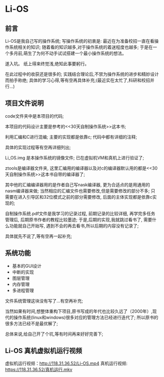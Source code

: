 # Li-OS

## 前言

Li-OS是我自己写的操作系统; 写操作系统的初衷是: 最近在为准备校招一直在看操作系统相关的知识; 随着看的知识越多,对于操作系统的着迷程度也越多; 于是在一个多月前,萌生了为何不动手试试搭建一个最小操作系统的想法。 

遂入坑。 纸上得来终觉浅,绝知此事要躬行。

在此过程中的收获还是很多的; 实践结合理论后,不禁为操作系统的进步和精妙设计而拍手称绝; 具体的学习心得,等有空再具体补充;(最近实在太忙了,科研和校招并行...)



## 项目文件说明

code文件夹中是本项目的代码; 

本项目的代码设计主要是参考的<<30天自制操作系统>>这本书;

利用汇编和C进行混编; 主要的实现都是依靠c; 代码中都有详细的注释; 

具体的实现过程等有空再详细列出; 

Li_OS.img 是本操作系统的镜像文件; 已在虚拟机VM和真机上进行验证了;



ztools是编译器文件夹, 这里汇编用的编译器以及对c的编译器默认用的都是<<30天自制操作系统>>这本书自带的编译器了;

其中他的汇编编译器用的是作者自己写nask编译器, 更为合适点的是用通用的nasm编译器来做; 当然相应的汇编文件也需要修改,但是需要修改的部分不多;  只需要在进入引导区和32位模式之前的部分需要修改, 后面的主体实现都是依靠c实现的;



自制操作系统.pdf文件是我学习的记录过程, 前期记录的比较详细, 再学完多任务管理后, 后期原书作者的教程比较墨迹; 于是,后期的实现,我就跳过看书了, 需要什么功能就自己开始写, 遇到不会的再去看书,所以后期的内容没有记录了;

具体就先不说了,等有空再一起补充; 



## 系统功能

- 基本的GUI设计
- 中断的实现
- 图层管理
- 内存管理
- 多进程管理

文件系统管理这块没有写了...有空再补充; 

当然如果有时间,想整体重构下项目,原书写成的年代也比较久远了（2000年）,现代的操作系统(linux和windows)很多对应的管理方法已经进行迭代了; 所以原书的很多方法已经不是最优解了; 

总体来说,给自己开了个坑,等有时间再来好好完善下;


## Li-OS 真机虚拟机运行视频
虚拟机运行视频：http://118.31.36.52/Li-OS.mp4
真机运行视频: https://118.31.36.52/真机运行.mkv

